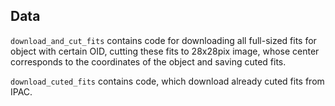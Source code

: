 ## Data

`download_and_cut_fits` contains code for downloading all full-sized fits for
object with certain OID, cutting these fits to 28x28pix image, 
whose center corresponds to the coordinates of the object and saving
cuted fits.

`download_cuted_fits` contains code, which download already cuted fits
 from IPAC.
